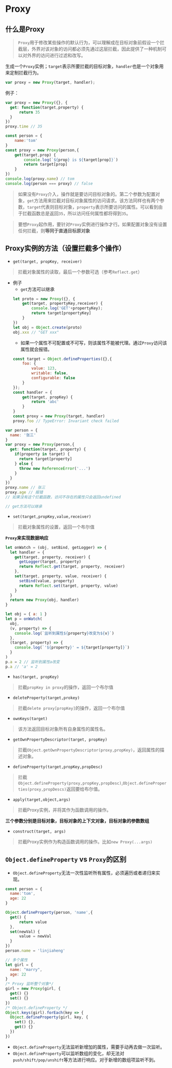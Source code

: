 # Proxy
## 什么是Proxy
> `Proxy`用于修改某些操作的默认行为，可以理解成在目标对象前假设一个拦截层，外界对该对象的访问都必须先通过这层拦截，因此提供了一种机制可以对外界的访问进行过滤和改写。

生成一个`Proxy`实例；`target`表示所要拦截的目标对象，`handler`也是一个对象用来定制拦截行为。
```js
var proxy = new Proxy(target, handler);
```
例子：
```js
var proxy = new Proxy({}, {
  get: function(target,property) {
      return 35
  }
})
proxy.time // 35

const person = {
    name:'tom'
}
const proxy = new Proxy(person,{
    get(target,prop) {
        console.log(`${prop} is ${target[prop]}`)
        return target[prop]
    }
})
console.log(proxy.name) // tom
console.log(person === proxy) // false
```
> 如果没有`Proxy`介入，操作就是要访问目标对象的。第二个参数为配置对象，`get`方法用来拦截对目标对象属性的访问请求。该方法同样也有两个参数，`target`代表则目标对象，`property`表示所要访问的属性。可以看到由于拦截函数总是返回`35`，所以访问任何属性都将得到`35`。

> 要想`Proxy`起作用，要针对`Proxy`实例进行操作才行。如果配置对象没有设置任何拦截，则**等同于直通目标原对象**

## Proxy实例的方法（设置拦截多个操作）
- `get(target, propKey, receiver)`
> 拦截对象属性的读取，最后一个参数可选（参考`Reflect.get`）
+ 例子
    - `get`方法可以继承
    ```js
    let proto = new Proxy({}, {
        get(target, propertyKey,receiver) {
            console.log('GET'+propertyKey);
            return target[propertyKey]
        }
    })
    let obj = Object.create(proto)
    obj.xxx // "GET xxx"
    ```
    - 如果一个属性不可配置或不可写，则该属性不能被代理。通过`Proxy`访问该属性就会报错。
    ```js
    const target = Object.defineProperties({},{
        foo: {
            value: 123,
            writable: false,
            configurable: false
        }
    });
    const handler = {
        get(target, propKey) {
            return 'abc'
        }
    }
    const proxy = new Proxy(target, handler)
    proxy.foo // TypeError: Invariant check failed
    ```

```js
var person = {
  name: '张三'
}
var proxy = new Proxy(person,{
  get: function(target, property) {
    if(property in target) {
      return target[property]
    } else {
      throw new ReferenceError('...')
    }
  }
})
proxy.name // 张三
proxy.age // 报错
// 如果没有这个拦截函数，访问不存在的属性只会返回undefined

// get方法可以继承
```

- `set(target,propKey,value,receiver)`
> 拦截对象属性的设置，返回一个布尔值

**`Proxy`来实现数据响应**
```js
let onWatch = (obj, setBind, getLogger) => {
  let handler = {
    get(target, property, receiver) {
      getLogger(target, property)
      return Reflect.get(target, property, receiver)
    },
    set(target, property, value, receiver) {
      setBind(value, property)
      return Reflect.set(target, property, value)
    }
  }
  return new Proxy(obj, handler)
}

let obj = { a: 1 }
let p = onWatch(
  obj,
  (v, property) => {
    console.log(`监听到属性${property}改变为${v}`)
  },
  (target, property) => {
    console.log(`'${property}' = ${target[property]}`)
  }
)
p.a = 2 // 监听到属性a改变
p.a // 'a' = 2
```

- `has(target, propKey)`
> 拦截`propKey in proxy`的操作，返回一个布尔值

- `deleteProperty(target,prokey)`
> 拦截`delete proxy[propKey]`的操作，返回一个布尔值

- `ownKeys(target)`
> 该方法返回目标对象所有自身属性的属性名。

- `getOwnPropertyDescriptor(target, propKey)`
> 拦截`Object.getOwnPropertyDescriptor(proxy,propKey)`，返回属性的描述对象。

- `defineProperty(target,propKey,propDesc)`
> 拦截`Object.defineProperty(proxy,propKey,propDesc)`,`Object.defineProperties(proxy,propDescs)`返回要给布尔值。

- `apply(target,object,args)`
> 拦截Proxy实例，并将其作为函数调用的操作。

**三个参数分别是目标对象，目标对象的上下文对象，目标对象的参数数组**

- `construct(target, args)`
> 拦截Proxy实例作为构造函数调用的操作。比如`new Proxy(...args)`

## `Object.defineProperty` vs `Proxy`的区别
- `Object.defineProperty`无法一次性监听所有属性，必须遍历或者递归来实现。

```js
const person = {
  name:'tom',
  age: 22
}

Object.defineProperty(person, 'name',{
  get() {
      return value
  },
  set(newVal) {
      value = newVal
  }
})
person.name = 'linjiaheng'

// 多个属性
let girl = {
  name: "marry",
  age: 22
}
/* Proxy 监听整个对象*/
girl = new Proxy(girl, {
  get() {}
  set() {}
})
/* Object.defineProperty */
Object.keys(girl).forEach(key => {
  Object.defineProperty(girl, key, {
    set() {},
    get() {}
  })
})
```
- `Object.defineProperty`无法监听新增加的属性，需要手动再去做一次监听。
- `Object.defineProperty`可以监听数组的变化，却无法对`push/shift/pop/unshift`等方法进行响应。对于新增的数组项监听不到。